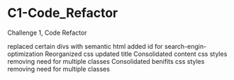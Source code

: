 # C1-Code_Refactor
Challenge 1, Code Refactor


replaced certain divs with semantic html
added id for search-engin-optimization
Reorganized css
updated title
Consolidated content css styles removing need for multiple classes
Consolidated benifits css styles removing need for multiple classes
